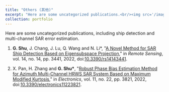```yaml
---
title: "Others (其他)"
excerpt: "Here are some uncategorized publications.<br/><img src='/images/pubsImages/ESSPBasedShipDetection.jpg'>"
collection: portfolio
---
```


Here are some uncategorized publications, including ship detection and multi-channel SAR error estimation.

1. **G. Shu**, J. Chang, J. Lu, Q. Wang and N. Li\*, "[A Novel Method for SAR Ship Detection Based on Eigensubspace Projection](https://gaofengshu.github.io/publication/2022-07-12-ESSP-Based-Ship-Detection)," in *Remote Sensing*, vol. 14, no. 14, pp. 3441, 2022, doi:[10.3390/rs14143441](https://doi.org/10.3390/rs14143441).

2. X. Pan, H. Zhang and **G. Shu\***, "[Robust Phase Bias Estimation Method for Azimuth Multi-Channel HRWS SAR System Based on Maximum Modified Kurtosis](https://gaofengshu.github.io/publication/2022-11-20-Maximum-Modified-Kurtosis-Based-Phase-Bias-Estimation)," in *Electronics*, vol. 11, no. 22, pp. 3821, 2022, doi:[10.3390/electronics11223821](https://doi.org/10.3390/electronics11223821).
